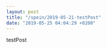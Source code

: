 ```yaml
---
layout: post
title: "/spein/2019-05-21-testPost"
date: "2019-05-25 04:04:29 +0200"
---
```


testPost
